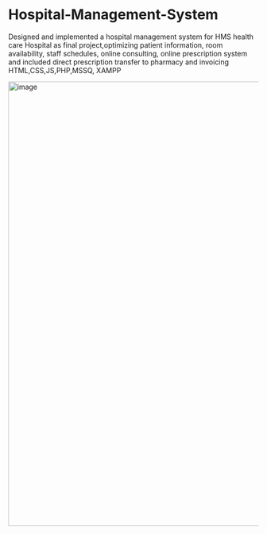 # Hospital-Management-System
Designed and implemented a hospital management system for HMS health care Hospital as final project,optimizing patient information, room availability, staff schedules, online consulting, online prescription system and included direct prescription transfer to pharmacy and invoicing HTML,CSS,JS,PHP,MSSQ, XAMPP 

<img width="895" alt="image" src="https://github.com/user-attachments/assets/6f1ba58c-9a4b-421c-91e0-78503a2055ee" />
